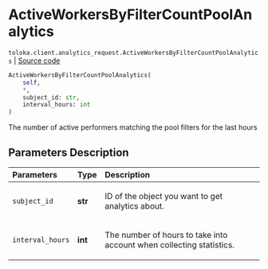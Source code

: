 # ActiveWorkersByFilterCountPoolAnalytics
`toloka.client.analytics_request.ActiveWorkersByFilterCountPoolAnalytics` | [Source code](https://github.com/Toloka/toloka-kit/blob/v0.1.25/src/client/analytics_request.py#L147)

```python
ActiveWorkersByFilterCountPoolAnalytics(
    self,
    *,
    subject_id: str,
    interval_hours: int
)
```

The number of active performers matching the pool filters for the last hours

## Parameters Description

| Parameters | Type | Description |
| :----------| :----| :-----------|
`subject_id`|**str**|<p>ID of the object you want to get analytics about.</p>
`interval_hours`|**int**|<p>The number of hours to take into account when collecting statistics.</p>
